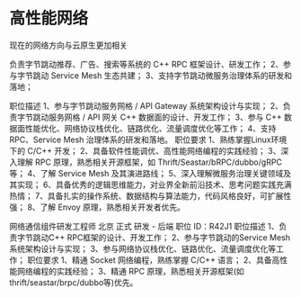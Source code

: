 # 高性能网络
现在的网络方向与云原生更加相关

负责字节跳动推荐、广告、搜索等系统的 C++ RPC 框架设计、研发工作；
2、参与字节跳动 Service Mesh 生态共建；
3、支持字节跳动微服务治理体系的研发和落地；



职位描述
1、参与字节跳动服务网格 / API Gateway 系统架构设计与实现；
2、负责字节跳动服务网格 / API 网关 C++ 数据面的设计、开发工作；
3、参与 C++ 数据面性能优化、网络协议栈优化、链路优化、流量调度优化等工作；
4、支持 RPC、Service Mesh 治理体系的研发和落地。
职位要求
1、熟练掌握Linux环境下的 C/C++ 开发；
2、具备软件性能调优、高性能网络编程的实践经验；
3、深入理解 RPC 原理，熟悉相关开源框架，如 Thrift/Seastar/bRPC/dubbo/gRPC等；
4、了解 Service Mesh 及其演进路线；
5、深入理解微服务治理关键领域及其实现；
6、具备优秀的逻辑思维能力，对业界全新前沿技术、思考问题实践充满热情；
7、具备扎实的操作系统、数据结构与算法能力，代码风格良好，可扩展性强；
8、了解 Envoy 原理，熟悉相关开发者优先。



网络通信组件研发工程师
北京
正式
研发 - 后端
职位 ID：R42J1
职位描述
1、负责字节跳动C++ RPC框架的设计、开发工作；
2、参与字节跳动的Service Mesh系统架构设计与实现；
3、参与网络协议栈优化、链路优化、流量调度优化等工作；
职位要求
1、精通 Socket 网络编程，熟练掌握 C/C++ 语言；
2、具备高性能网络编程的实践经验；
3、精通 RPC 原理，熟悉相关开源框架(如thrift/seastar/brpc/dubbo等)优先。